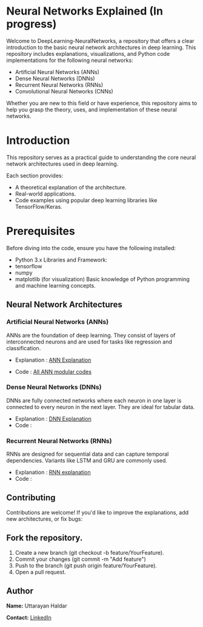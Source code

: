# Neural Networks Explained (In progress)
Welcome to DeepLearning-NeuralNetworks, a repository that offers a clear introduction to the basic neural network architectures in deep learning. This repository includes explanations, visualizations, and Python code implementations for the following neural networks:

- Artificial Neural Networks (ANNs)
- Dense Neural Networks (DNNs)
- Recurrent Neural Networks (RNNs)
- Convolutional Neural Networks (CNNs)

Whether you are new to this field or have experience, this repository aims to help you grasp the theory, uses, and implementation of these neural networks.


# Introduction
This repository serves as a practical guide to understanding the core neural network architectures used in deep learning. 

Each section provides:

- A theoretical explanation of the architecture.
- Real-world applications.
- Code examples using popular deep learning libraries like TensorFlow/Keras.

# Prerequisites
Before diving into the code, ensure you have the following installed:
- Python 3.x
Libraries and Framework:
- tensorflow
- numpy
- matplotlib (for visualization)
Basic knowledge of Python programming and machine learning concepts.


## Neural Network Architectures
### Artificial Neural Networks (ANNs)
ANNs are the foundation of deep learning. They consist of layers of interconnected neurons and are used for tasks like regression and classification.

- Explanation : [ANN Explanation](https://github.com/Uttarayan002/DeepLearning-NeuralNetworks/blob/main/Artificial%20Neural%20Network/Readme.md)

- Code : [All ANN modular codes]()

### Dense Neural Networks (DNNs)
DNNs are fully connected networks where each neuron in one layer is connected to every neuron in the next layer. They are ideal for tabular data.

- Explanation : [DNN Explanation](https://github.com/Uttarayan002/DeepLearning-NeuralNetworks/blob/main/Dense%20Neural%20Network/README.md)
- Code : 


### Recurrent Neural Networks (RNNs)
RNNs are designed for sequential data and can capture temporal dependencies. Variants like LSTM and GRU are commonly used.
- Explanation : [RNN explanation](https://github.com/Uttarayan002/DeepLearning-NeuralNetworks/blob/main/Recurrent%20Neural%20Network/README.md)
- Code : 


## Contributing
Contributions are welcome! If you'd like to improve the explanations, add new architectures, or fix bugs:

## Fork the repository.
1. Create a new branch (git checkout -b feature/YourFeature).
2. Commit your changes (git commit -m "Add feature")
3. Push to the branch (git push origin feature/YourFeature).
4. Open a pull request.

## Author
**Name:** Uttarayan Haldar

**Contact:** [LinkedIn](https://www.linkedin.com/in/uttarayan-haldar-583786286/)
